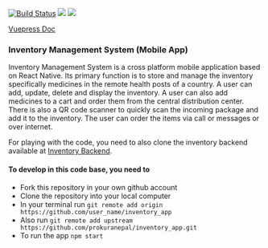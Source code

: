 [![Build Status](https://travis-ci.org/prokuranepal/inventory_app.svg?branch=inventory)](https://travis-ci.org/prokuranepal/inventory_app)
<a href="https://codeclimate.com/github/prokuranepal/inventory_app/maintainability"><img src="https://api.codeclimate.com/v1/badges/ad49e8b0db169560dfd9/maintainability" /></a>
<a href="https://codeclimate.com/github/prokuranepal/inventory_app/test_coverage"><img src="https://api.codeclimate.com/v1/badges/ad49e8b0db169560dfd9/test_coverage" /></a>

<a href="https://prokuranepal.github.io/inventory_app/">Vuepress Doc</a>

### Inventory Management System (Mobile App)

Inventory Management System is a cross platform mobile application based on React Native. Its primary function is to store and manage the inventory specifically medicines in the remote health posts of a country. A user can add, update, delete and display the inventory. A user can also add medicines to a cart and order them from the central distribution center. There is also a QR code scanner to quickly scan the incoming package and add it to the inventory. The user can order the items via call or messages or over internet.

For playing with the code, you need to also clone the inventory backend available at [Inventory Backend](https://github.com/prokuranepal/Inventory-backend).

#### To develop in this code base, you need to

* Fork this repository in your own github account
* Clone the repository into your local computer
* In your terminal run    ```git remote add origin https://github.com/user_name/inventory_app```
* Also run    ```git remote add upstream https://github.com/prokuranepal/inventory_app.git```
* To run the app ```npm start```

